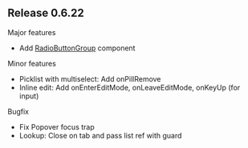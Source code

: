 ## Release 0.6.22
Major features

- Add [RadioButtonGroup](https://react.lightningdesignsystem.com/components/radio-button-groups/) component

Minor features

- Picklist with multiselect: Add onPillRemove
- Inline edit: Add onEnterEditMode, onLeaveEditMode, onKeyUp (for input) 

Bugfix

- Fix Popover focus trap
- Lookup: Close on tab and pass list ref with guard